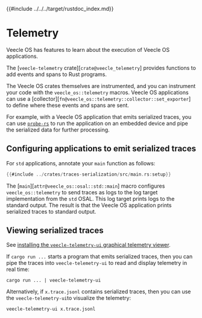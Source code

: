 {{#include ../../../target/rustdoc_index.md}}

# Telemetry

Veecle OS has features to learn about the execution of Veecle OS applications.

The [`veecle-telemetry` crate][`crate@veecle_telemetry`] provides functions to add events and spans to Rust programs.

The Veecle OS crates themselves are instrumented, and you can instrument your code with the `veecle_os::telemetry` macros.
Veecle OS applications can use a [collector][`fn@veecle_os::telemetry::collector::set_exporter`] to define where these events and spans are sent.

For example, with a Veecle OS application that emits serialized traces, you can use [`probe-rs`](https://probe.rs/) to run the application on an embedded device and pipe the serialized data for further processing.

## Configuring applications to emit serialized traces

For `std` applications, annotate your `main` function as follows:

```rust
{{#include ../crates/traces-serialization/src/main.rs:setup}}
```

The [`main`][`attr@veecle_os::osal::std::main`] macro configures `veecle_os::telemetry` to send traces as logs to the log target implementation from the `std` OSAL.
This log target prints logs to the standard output.
The result is that the Veecle OS application prints serialized traces to standard output.

<!-- Skipping other adapters because we do not focus on them at the moment -->

## Viewing serialized traces

See [installing the `veecle-telemetry-ui` graphical telemetry viewer](./crates-and-tools.md#installing-the-veecle-telemetry-ui-graphical-telemetry-viewer).

If `cargo run ...` starts a program that emits serialized traces, then you can pipe the traces into `veecle-telemetry-ui` to read and display telemetry in real time:

```
cargo run ... | veecle-telemetry-ui
```

Alternatively, if `x.trace.jsonl` contains serialized traces, then you can use the `veecle-telemetry-ui`to visualize the telemetry:

```
veecle-telemetry-ui x.trace.jsonl
```

<!-- TODO: Should we document `veecle-telemetry-server/`? -->
